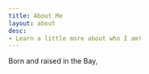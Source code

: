 ```yaml
---
title: About Me
layout: about
desc:
- Learn a little more about who I am!
---
```


Born and raised in the Bay,

